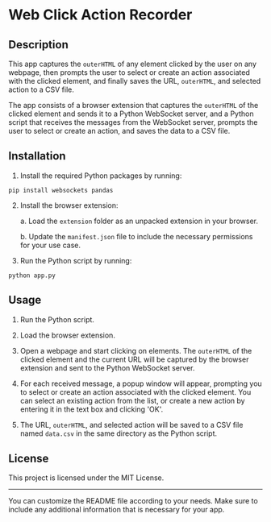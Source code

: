 # Web Click Action Recorder

## Description
This app captures the `outerHTML` of any element clicked by the user on any webpage, then prompts the user to select or create an action associated with the clicked element, and finally saves the URL, `outerHTML`, and selected action to a CSV file.

The app consists of a browser extension that captures the `outerHTML` of the clicked element and sends it to a Python WebSocket server, and a Python script that receives the messages from the WebSocket server, prompts the user to select or create an action, and saves the data to a CSV file.

## Installation

1. Install the required Python packages by running:
```
pip install websockets pandas
```

2. Install the browser extension:

    a. Load the `extension` folder as an unpacked extension in your browser.

    b. Update the `manifest.json` file to include the necessary permissions for your use case.

3. Run the Python script by running:
```
python app.py
```

## Usage

1. Run the Python script.

2. Load the browser extension.

3. Open a webpage and start clicking on elements. The `outerHTML` of the clicked element and the current URL will be captured by the browser extension and sent to the Python WebSocket server.

4. For each received message, a popup window will appear, prompting you to select or create an action associated with the clicked element. You can select an existing action from the list, or create a new action by entering it in the text box and clicking 'OK'.

5. The URL, `outerHTML`, and selected action will be saved to a CSV file named `data.csv` in the same directory as the Python script.

## License

This project is licensed under the MIT License.

***

You can customize the README file according to your needs. Make sure to include any additional information that is necessary for your app.
